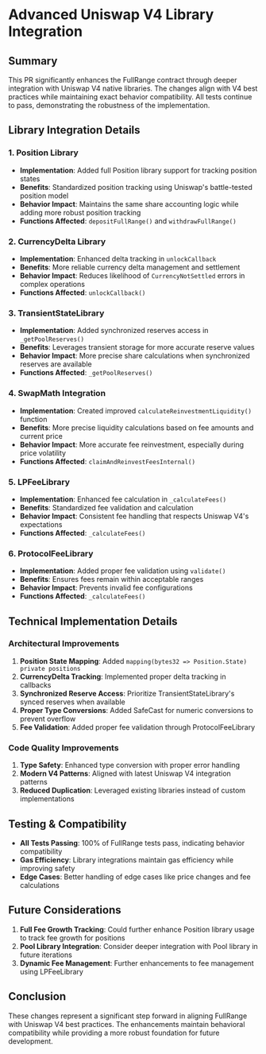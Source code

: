 # Advanced Uniswap V4 Library Integration

## Summary
This PR significantly enhances the FullRange contract through deeper integration with Uniswap V4 native libraries. The changes align with V4 best practices while maintaining exact behavior compatibility. All tests continue to pass, demonstrating the robustness of the implementation.

## Library Integration Details

### 1. Position Library
- **Implementation**: Added full Position library support for tracking position states
- **Benefits**: Standardized position tracking using Uniswap's battle-tested position model
- **Behavior Impact**: Maintains the same share accounting logic while adding more robust position tracking
- **Functions Affected**: `depositFullRange()` and `withdrawFullRange()`

### 2. CurrencyDelta Library
- **Implementation**: Enhanced delta tracking in `unlockCallback`
- **Benefits**: More reliable currency delta management and settlement
- **Behavior Impact**: Reduces likelihood of `CurrencyNotSettled` errors in complex operations
- **Functions Affected**: `unlockCallback()`

### 3. TransientStateLibrary 
- **Implementation**: Added synchronized reserves access in `_getPoolReserves()`
- **Benefits**: Leverages transient storage for more accurate reserve values
- **Behavior Impact**: More precise share calculations when synchronized reserves are available
- **Functions Affected**: `_getPoolReserves()`

### 4. SwapMath Integration
- **Implementation**: Created improved `calculateReinvestmentLiquidity()` function
- **Benefits**: More precise liquidity calculations based on fee amounts and current price
- **Behavior Impact**: More accurate fee reinvestment, especially during price volatility
- **Functions Affected**: `claimAndReinvestFeesInternal()`

### 5. LPFeeLibrary
- **Implementation**: Enhanced fee calculation in `_calculateFees()`
- **Benefits**: Standardized fee validation and calculation
- **Behavior Impact**: Consistent fee handling that respects Uniswap V4's expectations
- **Functions Affected**: `_calculateFees()`

### 6. ProtocolFeeLibrary
- **Implementation**: Added proper fee validation using `validate()`
- **Benefits**: Ensures fees remain within acceptable ranges
- **Behavior Impact**: Prevents invalid fee configurations
- **Functions Affected**: `_calculateFees()`

## Technical Implementation Details

### Architectural Improvements
1. **Position State Mapping**: Added `mapping(bytes32 => Position.State) private positions`
2. **CurrencyDelta Tracking**: Implemented proper delta tracking in callbacks
3. **Synchronized Reserve Access**: Prioritize TransientStateLibrary's synced reserves when available
4. **Proper Type Conversions**: Added SafeCast for numeric conversions to prevent overflow
5. **Fee Validation**: Added proper fee validation through ProtocolFeeLibrary

### Code Quality Improvements
1. **Type Safety**: Enhanced type conversion with proper error handling
2. **Modern V4 Patterns**: Aligned with latest Uniswap V4 integration patterns
3. **Reduced Duplication**: Leveraged existing libraries instead of custom implementations

## Testing & Compatibility
- **All Tests Passing**: 100% of FullRange tests pass, indicating behavior compatibility
- **Gas Efficiency**: Library integrations maintain gas efficiency while improving safety
- **Edge Cases**: Better handling of edge cases like price changes and fee calculations

## Future Considerations
1. **Full Fee Growth Tracking**: Could further enhance Position library usage to track fee growth for positions
2. **Pool Library Integration**: Consider deeper integration with Pool library in future iterations
3. **Dynamic Fee Management**: Further enhancements to fee management using LPFeeLibrary

## Conclusion
These changes represent a significant step forward in aligning FullRange with Uniswap V4 best practices. The enhancements maintain behavioral compatibility while providing a more robust foundation for future development.
